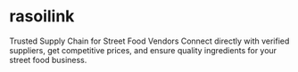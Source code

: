 # rasoilink
Trusted Supply Chain for Street Food Vendors Connect directly with verified suppliers, get competitive prices, and ensure quality ingredients for your street food business.
